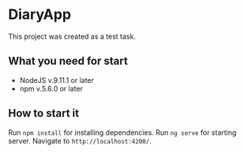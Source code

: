 # DiaryApp

This project was created as a test task.

## What you need for start

 - NodeJS v.9.11.1 or later
 - npm v.5.6.0 or later

## How to start it

Run `npm install` for installing dependencies.
Run `ng serve` for starting server.
Navigate to `http://localhost:4200/`.
